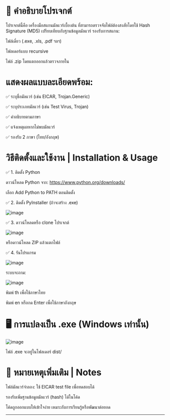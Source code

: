 # 📄 คำอธิบายโปรเจกต์

โปรเจกต์นี้คือ เครื่องมือสแกนมัลแวร์เบื้องต้น ที่สามารถตรวจจับไฟล์ต้องสงสัยโดยใช้ Hash Signature (MD5) เปรียบเทียบกับฐานข้อมูลมัลแวร์
รองรับการสแกน:

ไฟล์เดี่ยว (.exe, .xls, .pdf ฯลฯ)

โฟลเดอร์แบบ recursive

ไฟล์ .zip โดยแตกออกแล้วตรวจภายใน

# แสดงผลแบบละเอียดพร้อม:

✅ ระบุชื่อมัลแวร์ (เช่น EICAR, Trojan.Generic)

✅ ระบุประเภทมัลแวร์ (เช่น Test Virus, Trojan)

✅ คำอธิบายตามภาษา

✅ แจ้งเหตุผลหากไม่พบมัลแวร์

✅ รองรับ 2 ภาษา (ไทย/อังกฤษ)

# วิธีติดตั้งและใช้งาน | Installation & Usage

✅ 1. ติดตั้ง Python

ดาวน์โหลด Python จาก: https://www.python.org/downloads/

เลือก Add Python to PATH ตอนติดตั้ง

✅ 2. ติดตั้ง PyInstaller (ถ้าจะสร้าง .exe)

![image](https://github.com/user-attachments/assets/b6965c97-d506-4b28-b6c0-0becd7c1a0e9)

✅ 3. ดาวน์โหลดหรือ clone โปรเจกต์

![image](https://github.com/user-attachments/assets/ec6e421b-6e35-42ae-b045-38405b81c81a)

หรือดาวน์โหลด ZIP แล้วแตกไฟล์

✅ 4. รันโปรแกรม

![image](https://github.com/user-attachments/assets/aa2dbb18-6bdc-45f3-969b-07933d5ae15f)

ระบบจะถาม:

![image](https://github.com/user-attachments/assets/0a8b790a-2011-4e4d-a794-259f29097d55)

พิมพ์ th เพื่อใช้ภาษาไทย

พิมพ์ en หรือกด Enter เพื่อใช้ภาษาอังกฤษ

# 🖥️ การแปลงเป็น .exe (Windows เท่านั้น)

![image](https://github.com/user-attachments/assets/a2a4c852-0cdc-436f-bbec-e22a385b0777)

ไฟล์ .exe จะอยู่ในโฟลเดอร์ dist/

# 📌 หมายเหตุเพิ่มเติม | Notes
ไฟล์มัลแวร์จำลอง: ใช้ EICAR test file เพื่อทดสอบได้

รองรับเพิ่มฐานข้อมูลมัลแวร์ (hash) ได้ในโค้ด

โค้ดถูกออกแบบให้เข้าใจง่าย เหมาะกับการเรียนรู้หรือพัฒนาต่อยอด
___________________________________________________________________________________________________________________________________________________________________________________________________________________________________________________________________

